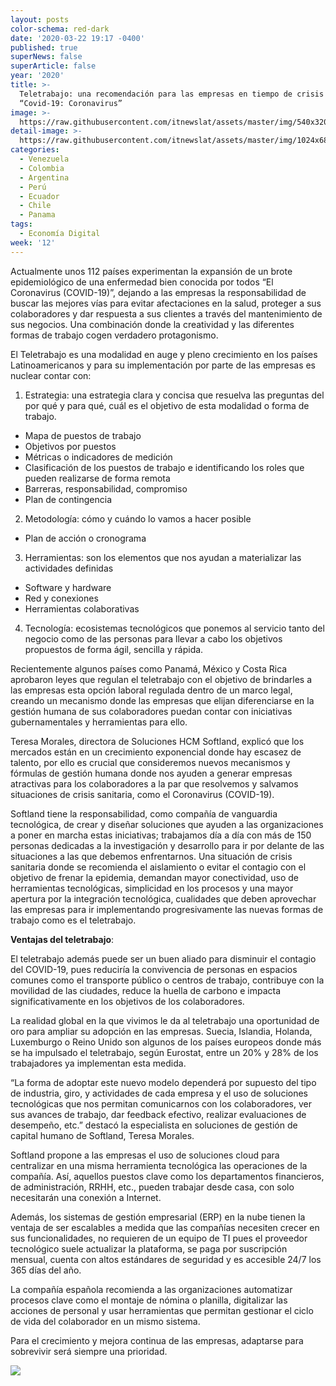 ```yaml
---
layout: posts
color-schema: red-dark
date: '2020-03-22 19:17 -0400'
published: true
superNews: false
superArticle: false
year: '2020'
title: >-
  Teletrabajo: una recomendación para las empresas en tiempo de crisis sanitaria
  “Covid-19: Coronavirus”
image: >-
  https://raw.githubusercontent.com/itnewslat/assets/master/img/540x320/Teresa-Morales-p.jpg
detail-image: >-
  https://raw.githubusercontent.com/itnewslat/assets/master/img/1024x680/Teresa-Morales-g.jpg
categories:
  - Venezuela
  - Colombia
  - Argentina
  - Perú
  - Ecuador
  - Chile
  - Panama
tags:
  - Economía Digital
week: '12'
---
```

Actualmente unos 112 países experimentan la expansión de un brote epidemiológico de una enfermedad bien conocida por todos “El Coronavirus (COVID-19)”, dejando a las empresas la responsabilidad de buscar las mejores vías para evitar afectaciones en la salud, proteger a sus colaboradores y dar respuesta a sus clientes a través del mantenimiento de sus negocios. Una combinación donde la creatividad y las diferentes formas de trabajo cogen verdadero protagonismo.

El Teletrabajo es una modalidad en auge y pleno crecimiento en los países Latinoamericanos y para su implementación por parte de las empresas es nuclear contar con:

1. Estrategia: una estrategia clara y concisa que resuelva las preguntas del por qué y para qué, cuál es el objetivo de esta modalidad o forma de trabajo.
  - Mapa de puestos de trabajo
  - Objetivos por puestos
  - Métricas o indicadores de medición
  - Clasificación de los puestos de trabajo e identificando los roles que pueden realizarse de forma remota
  - Barreras, responsabilidad, compromiso
  - Plan de contingencia
2. Metodología: cómo y cuándo lo vamos a hacer posible
  - Plan de acción o cronograma
3. Herramientas: son los elementos que nos ayudan a materializar las actividades definidas
  - Software y hardware
  - Red y conexiones
  - Herramientas colaborativas
4. Tecnología: ecosistemas tecnológicos que ponemos al servicio tanto del negocio como de las personas para llevar a cabo los objetivos propuestos de forma ágil, sencilla y rápida.

Recientemente algunos países como Panamá, México y Costa Rica aprobaron leyes que regulan el teletrabajo con el objetivo de brindarles a las empresas esta opción laboral regulada dentro de un marco legal, creando un mecanismo donde las empresas que elijan diferenciarse en la gestión humana de sus colaboradores puedan contar con iniciativas gubernamentales y herramientas para ello.

Teresa Morales, directora de Soluciones HCM Softland, explicó que los mercados están en un crecimiento exponencial donde hay escasez de talento, por ello es crucial que consideremos nuevos mecanismos y fórmulas de gestión humana donde nos ayuden a generar empresas atractivas para los colaboradores a la par que resolvemos y salvamos situaciones de crisis sanitaria, como el Coronavirus (COVID-19).

Softland tiene la responsabilidad, como compañía de vanguardia tecnológica, de crear y diseñar soluciones que ayuden a las organizaciones a poner en marcha estas iniciativas; trabajamos día a día con más de 150 personas dedicadas a la investigación y desarrollo para ir por delante de las situaciones a las que debemos enfrentarnos.
Una situación de crisis sanitaria donde se recomienda el aislamiento o evitar el contagio con el objetivo de frenar la epidemia, demandan mayor conectividad, uso de herramientas tecnológicas, simplicidad en los procesos y una mayor apertura por la integración tecnológica, cualidades que deben aprovechar las empresas para ir implementando progresivamente las nuevas formas de trabajo como es el teletrabajo.

**Ventajas del teletrabajo**:

El teletrabajo además puede ser un buen aliado para disminuir el contagio del COVID-19, pues reduciría la convivencia de personas en espacios comunes como el transporte público o centros de trabajo, contribuye con la movilidad de las ciudades, reduce la huella de carbono e impacta significativamente en los objetivos de los colaboradores.

La realidad global en la que vivimos le da al teletrabajo una oportunidad de oro para ampliar su adopción en las empresas. Suecia, Islandia, Holanda, Luxemburgo o Reino Unido son algunos de los países europeos donde más se ha impulsado el teletrabajo, según Eurostat, entre un 20% y 28% de los trabajadores ya implementan esta medida.

“La forma de adoptar este nuevo modelo dependerá por supuesto del tipo de industria, giro, y actividades de cada empresa y el uso de soluciones tecnológicas que nos permitan comunicarnos con los colaboradores, ver sus avances de trabajo, dar feedback efectivo, realizar evaluaciones de desempeño, etc.” destacó la especialista en soluciones de gestión de capital humano de Softland, Teresa Morales.

Softland propone a las empresas el uso de soluciones cloud para centralizar en una misma herramienta tecnológica las operaciones de la compañía. Así, aquellos puestos clave como los departamentos financieros, de administración, RRHH, etc., pueden trabajar desde casa, con solo necesitarán una conexión a Internet.

Además, los sistemas de gestión empresarial (ERP) en la nube tienen la ventaja de ser escalables a medida que las compañías necesiten crecer en sus funcionalidades, no requieren de un equipo de TI pues el proveedor tecnológico suele actualizar la plataforma, se paga por suscripción mensual, cuenta con altos estándares de seguridad y es accesible 24/7 los 365 días del año.

La compañía española recomienda a las organizaciones automatizar procesos clave como el montaje de nómina o planilla, digitalizar las acciones de personal y usar herramientas que permitan gestionar el ciclo de vida del colaborador en un mismo sistema.

Para el crecimiento y mejora continua de las empresas, adaptarse para sobrevivir será siempre una prioridad.

<img src="https://tracker.metricool.com/c3po.jpg?hash=56f88a41e39ab42c063cc51676587a04"/>
